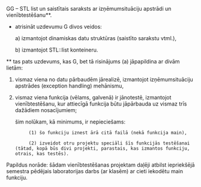 GG – STL list un saistītais saraksts ar izņēmumsituāciju apstrādi un vienībtestēšanu**.


* atrisināt uzdevumu G divos veidos:

  a) izmantojot dinamiskas datu struktūras (saistīto sarakstu vtml.),

  b) izmantojot STL::list konteineru.



** tas pats uzdevums, kas G, bet tā risinājums (a) jāpapildina ar divām lietām:

  1) vismaz viena no datu pārbaudēm jārealizē, izmantojot izņēmumsituāciju apstrādes (exception handling) mehānismu,

  2) vismaz viena funkcija (vēlams, galvenā) ir jānotestē, izmantojot vienībtestēšanu, kur attiecīgā funkcija būtu jāpārbauda uz vismaz trīs dažādiem nosacījumiem;

     šim nolūkam, kā minimums, ir nepieciešams:

              (1) šo funkciju iznest ārā citā failā (nekā funkcija main),

              (2) izveidot otru projektu speciāli šīs funkcijās testēšanai (tātad, kopā būs divi projekti, parastais, kas izmantos funkciju, otrais, kas testēs).



Papildus norāde: šādam vienībtestēšanas projektam daļēji atbilst iepriekšējā semestra pēdējais laboratorijas darbs (ar klasēm) ar cieti iekodētu main funkciju.